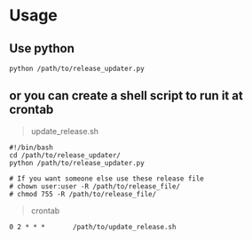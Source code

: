 # Usage

## Use python

```shell
python /path/to/release_updater.py
```

## or you can create a shell script to run it at crontab

> update_release.sh

```shell
#!/bin/bash
cd /path/to/release_updater/
python /path/to/release_updater.py

# If you want someone else use these release file
# chown user:user -R /path/to/release_file/
# chmod 755 -R /path/to/release_file/
```

> crontab

```shell
0 2 * * *       /path/to/update_release.sh
```
